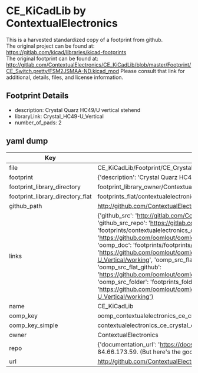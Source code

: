 # CE_KiCadLib by ContextualElectronics  
This is a harvested standardized copy of a footprint from github.  
The original project can be found at:  
https://gitlab.com/kicad/libraries/kicad-footprints  
The original footprint can be found at:
http://gitlab.com/ContextualElectronics/CE_KiCadLib/blob/master/Footprint/CE_Switch.pretty/FSM2JSMAA-ND.kicad_mod
Please consult that link for additional, details, files, and license information.  
## Footprint Details
* description: Crystal Quarz HC49/U vertical stehend  
* libraryLink: Crystal_HC49-U_Vertical  
* number_of_pads: 2  
## yaml dump  
| Key | Value |  
| --- | --- |  
| file | CE_KiCadLib/Footprint/CE_Crystal.pretty/Crystal_HC49-U_Vertical.kicad_mod |  
| footprint | {'description': 'Crystal Quarz HC49/U vertical stehend', 'libraryLink': 'Crystal_HC49-U_Vertical', 'number_of_pads': 2} |  
| footprint_library_directory | footprint_library_owner/ContextualElectronics_CE_KiCadLib |  
| footprint_library_directory_flat | footprints_flat/contextualelectronics_ce_crystal_crystal_hc49_u_vertical/working |  
| github_path | http://github.com/ContextualElectronics/CE_KiCadLib/blob/master/Footprint/CE_Crystal.pretty/Crystal_HC49-U_Vertical.kicad_mod |  
| links | {'github_src': 'http://gitlab.com/ContextualElectronics/CE_KiCadLib/blob/master/Footprint/CE_Switch.pretty/FSM2JSMAA-ND.kicad_mod', 'github_src_repo': 'https://gitlab.com/kicad/libraries/kicad-footprints', 'oomp_bot': 'footprints/contextualelectronics_ce_crystal_crystal_hc49_u_vertical/working', 'oomp_bot_github': 'https://github.com/oomlout/oomlout_oomp_footprint_bot/tree/main/footprints/contextualelectronics_ce_crystal_crystal_hc49_u_vertical/working', 'oomp_doc': 'footprints/footprints/ContextualElectronics/CE_Crystal/Crystal_HC49-U_Vertical/working/', 'oomp_doc_github': 'https://github.com/oomlout/oomlout_oomp_footprint_doc/tree/main/footprints/footprints/ContextualElectronics/CE_Crystal/Crystal_HC49-U_Vertical/working', 'oomp_src_flat': 'footprints_flat/footprints_flat/contextualelectronics_ce_crystal_crystal_hc49_u_vertical/working', 'oomp_src_flat_github': 'https://github.com/oomlout/oomlout_oomp_footprint_src/tree/main/footprints_flat/contextualelectronics_ce_crystal_crystal_hc49_u_vertical/working', 'oomp_src_folder': 'footprints_folder/footprints_folder/ContextualElectronics/CE_Crystal/Crystal_HC49-U_Vertical/working', 'oomp_src_folder_github': 'https://github.com/oomlout/oomlout_oomp_footprint_src/tree/main/footprints_folder/ContextualElectronics/CE_Crystal/Crystal_HC49-U_Vertical/working'} |  
| name | CE_KiCadLib |  
| oomp_key | oomp_contextualelectronics_ce_crystal_crystal_hc49_u_vertical |  
| oomp_key_simple | contextualelectronics_ce_crystal_crystal_hc49_u_vertical |  
| owner | ContextualElectronics |  
| repo | {'documentation_url': 'https://docs.github.com/rest/overview/resources-in-the-rest-api#rate-limiting', 'message': "API rate limit exceeded for 84.66.173.59. (But here's the good news: Authenticated requests get a higher rate limit. Check out the documentation for more details.)"} |  
| url | http://github.com/ContextualElectronics/CE_KiCadLib |  

